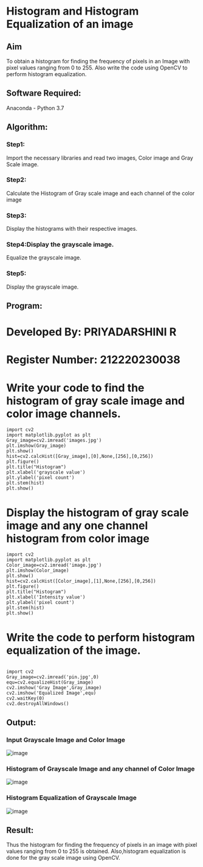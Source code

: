 # Histogram and Histogram Equalization of an image
## Aim
To obtain a histogram for finding the frequency of pixels in an Image with pixel values ranging from 0 to 255. Also write the code using OpenCV to perform histogram equalization.

## Software Required:
Anaconda - Python 3.7

## Algorithm:
### Step1:

Import the necessary libraries and read two images, Color image and Gray Scale image.

### Step2:

Calculate the Histogram of Gray scale image and each channel of the color image

### Step3:

Display the histograms with their respective images.

### Step4:Display the grayscale image.

Equalize the grayscale image.

### Step5:

Display the grayscale image.

## Program:

# Developed By: PRIYADARSHINI R
# Register Number: 212220230038


# Write your code to find the histogram of gray scale image and color image channels.
```python3
import cv2
import matplotlib.pyplot as plt
Gray_image=cv2.imread('images.jpg')
plt.imshow(Gray_image)
plt.show()
hist=cv2.calcHist([Gray_image],[0],None,[256],[0,256])
plt.figure()
plt.title("Histogram")
plt.xlabel('grayscale value')
plt.ylabel('pixel count')
plt.stem(hist)
plt.show()
```

# Display the histogram of gray scale image and any one channel histogram from color image
``` python3
import cv2
import matplotlib.pyplot as plt
Color_image=cv2.imread('image.jpg')
plt.imshow(Color_image)
plt.show()
hist=cv2.calcHist([Color_image],[1],None,[256],[0,256])
plt.figure()
plt.title("Histogram")
plt.xlabel('Intensity value')
plt.ylabel('pixel count')
plt.stem(hist)
plt.show()
```

# Write the code to perform histogram equalization of the image. 

```python3

import cv2
Gray_image=cv2.imread('pin.jpg',0)
equ=cv2.equalizeHist(Gray_image)
cv2.imshow('Gray Image',Gray_image)
cv2.imshow('Equalized Image',equ)
cv2.waitKey(0)
cv2.destroyAllWindows()
```
## Output:
### Input Grayscale Image and Color Image

![image](https://user-images.githubusercontent.com/81132849/164911161-51f2e9c4-b053-43ee-8481-22ce0eb5174e.png)


### Histogram of Grayscale Image and any channel of Color Image

![image](https://user-images.githubusercontent.com/81132849/164911202-a919b1c9-eb4f-4725-aa59-2ba8381493e3.png)

### Histogram Equalization of Grayscale Image

![image](https://user-images.githubusercontent.com/81132849/164911329-d4a5749b-5035-4e5f-a601-6688f7877597.png)


## Result: 
Thus the histogram for finding the frequency of pixels in an image with pixel values ranging from 0 to 255 is obtained. Also,histogram equalization is done for the gray scale image using OpenCV.
